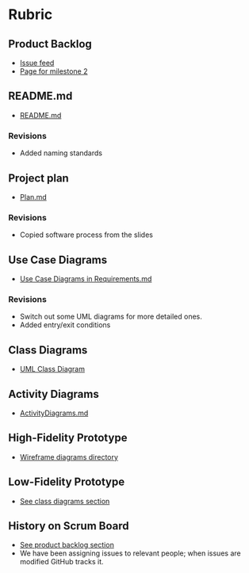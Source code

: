 # Rubric

## Product Backlog

* [Issue feed](https://github.com/FourYards/yard-work-marketplace/issues)
* [Page for milestone 2](https://github.com/FourYards/yard-work-marketplace/milestone/1)

## README.md

* [README.md](https://github.com/FourYards/yard-work-marketplace/blob/main/README.md)

### Revisions

* Added naming standards

## Project plan

* [Plan.md](https://github.com/FourYards/yard-work-marketplace/blob/main/docs/Plan.md)

### Revisions

* Copied software process from the slides

## Use Case Diagrams

* [Use Case Diagrams in Requirements.md](https://github.com/FourYards/yard-work-marketplace/blob/main/docs/Requirements.md#users-and-their-goals)

### Revisions

* Switch out some UML diagrams for more detailed ones.
* Added entry/exit conditions

## Class Diagrams

* [UML Class Diagram](https://github.com/FourYards/yard-work-marketplace/blob/main/docs/img/uml-class-diagram.svg)

## Activity Diagrams

* [ActivityDiagrams.md](https://github.com/FourYards/yard-work-marketplace/blob/main/docs/ActivityDiagrams.md)

## High-Fidelity Prototype

* [Wireframe diagrams directory](https://github.com/FourYards/yard-work-marketplace/tree/main/docs/LowFidelity)

## Low-Fidelity Prototype

* [See class diagrams section](#class-diagrams)

## History on Scrum Board

* [See product backlog section](#product-backlog)
* We have been assigning issues to relevant people; when issues are modified GitHub tracks it.
